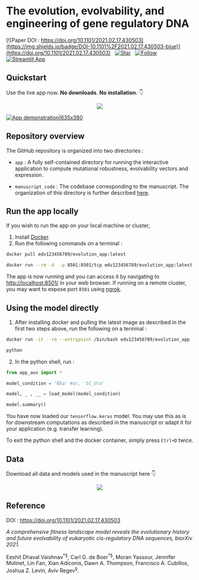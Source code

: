 

# The evolution, evolvability, and engineering of gene regulatory DNA


[![Paper DOI : https://doi.org/10.1101/2021.02.17.430503](https://img.shields.io/badge/DOI-10.1101%2F2021.02.17.430503-blue)](https://doi.org/10.1101/2021.02.17.430503) &nbsp; [![Star](https://img.shields.io/github/stars/1edv/evolution.svg?logo=github&style=social)](https://github.com/1edv/evolution) &nbsp; [![Follow](https://badgen.net/badge/twitter/Eeshit%20Dhaval%20Vaishnav)](https://twitter.com/i/user/1349259546) &nbsp; [![Streamlit App](https://static.streamlit.io/badges/streamlit_badge_black_white.svg)](https://1edv.github.io/evolution/)



## Quickstart
Use the live app now. __No downloads__. __No installation.__ 👇 
<p align = 'center'>
<a href='https://1edv.github.io/evolution/'><img align="center" src="https://img.icons8.com/nolan/96/artificial-intelligence.png"/></a>  

</p>

[comment]: <> (<a href=https://1edv.github.io/evolution/><img src="https://img.icons8.com/nolan/96/artificial-intelligence.png"/></a>) 

[![App demonstration|635x380](demo.gif)](https://evolution-app-vbxxkl6a7a-ue.a.run.app/)


## Repository overview
The GitHub repository is organized into two directories : 
- ```app``` : A fully self-contained directory for running the interactive application to compute mutational robustness, evolvability vectors and expression.

- ```manuscript_code``` : The codebase corresponding to the manuscript. The organization of this directory is further described [here](manuscript_code/README.md).


## Run the app locally
If you wish to run the app on your local machine or cluster, 

1. Install [Docker](https://docs.docker.com/get-docker/).
2. Run the following commands on a terminal :
```bash
docker pull edv123456789/evolution_app:latest

docker run --rm -d  -p 8501:8501/tcp edv123456789/evolution_app:latest
```
The app is now running and you can access it by navigating to [http://localhost:8501/](http://localhost:8501/) in your web browser. If running on a remote cluster, you may want to expose port ```8501``` using [ngrok](https://ngrok.com/).

## Using the model directly
1. After installing docker and pulling the latest image as described in the first two steps above, run the following on a terminal :
```bash
docker run -it --rm --entrypoint /bin/bash edv123456789/evolution_app

python
```

2. In the python shell, run :
```python
from app_aux import *

model_condition = 'Glu' #or, 'SC_Ura'

model, _ , __ = load_model(model_condition) 

model.summary()
```

You have now loaded our ```tensorflow.keras``` model. You may use this as is for downstream computations as described in the manuscript or adapt it for your application (e.g. transfer learning). 

To exit the python shell and the docker container, simply press ```Ctrl+D``` twice.

## Data
Download all data and models used in the manuscript here 👇 
<p align = 'center'>
<a href='https://zenodo.org/record/4436477#.X_8V-hNKgUF'><img align="center" src="https://img.icons8.com/nolan/96/database.png"/></a>  

</p>

## Reference 
DOI : https://doi.org/10.1101/2021.02.17.430503

_A comprehensive fitness landscape model reveals the evolutionary history and future evolvability of eukaryotic cis-regulatory DNA sequences, biorXiv 2021._

Eeshit Dhaval Vaishnav<sup>\*§</sup>,  Carl G. de Boer<sup>\*§</sup>,  Moran Yassour,  Jennifer Molinet, Lin Fan,  Xian Adiconis, Dawn A. Thompson,  Francisco A. Cubillos,  Joshua Z. Levin,  Aviv Regev<sup>§</sup>. 



